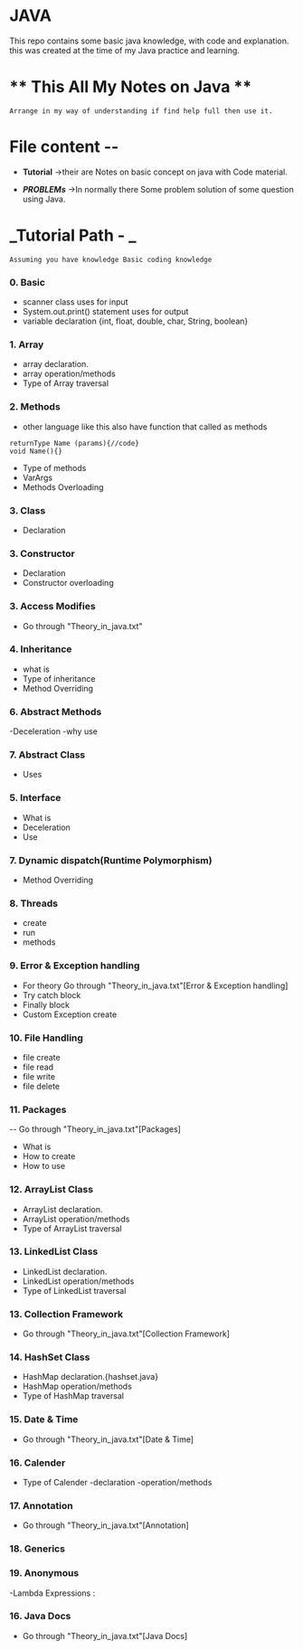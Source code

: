 # JAVA

This repo contains some basic java knowledge, with code and explanation.
this was created at the time of my Java practice and learning.

# ** This All My Notes on Java **

    Arrange in my way of understanding if find help full then use it.

# File content --

- **Tutorial** ->their are Notes on basic concept on java with Code material.

- _**PROBLEMs**_ ->In normally there Some problem solution of some question using Java.

# **_Tutorial Path - _**

    Assuming you have knowledge Basic coding knowledge

### 0. Basic

- scanner class uses for input
- System.out.print() statement uses for output
- variable declaration {int, float, double, char, String, boolean}

### 1. Array

- array declaration.
- array operation/methods
- Type of Array traversal

### 2. Methods

- other language like this also have function that called as methods

```
returnType Name (params){//code}
void Name(){}
```

- Type of methods
- VarArgs
- Methods Overloading

### 3. Class

- Declaration

### 3. Constructor

- Declaration
- Constructor overloading

### 3. Access Modifies

- Go through "Theory_in_java.txt"

### 4. Inheritance

- what is
- Type of inheritance
- Method Overriding

### 6. Abstract Methods

-Deceleration
-why use

### 7. Abstract Class

- Uses

### 5. Interface

- What is
- Deceleration
- Use

### 7. Dynamic dispatch(Runtime Polymorphism)

- Method Overriding

### 8. Threads

- create
- run
- methods

### 9. Error & Exception handling

- For theory Go through "Theory_in_java.txt"[Error & Exception handling]
- Try catch block
- Finally block
- Custom Exception create

### 10. File Handling

- file create
- file read
- file write
- file delete

### 11. Packages

-- Go through "Theory_in_java.txt"[Packages]

- What is
- How to create
- How to use

### 12. ArrayList Class

- ArrayList declaration.
- ArrayList operation/methods
- Type of ArrayList traversal

### 13. LinkedList Class

- LinkedList declaration.
- LinkedList operation/methods
- Type of LinkedList traversal

### 13. Collection Framework

- Go through "Theory_in_java.txt"[Collection Framework]

### 14. HashSet Class

- HashMap declaration.{hashset.java}
- HashMap operation/methods
- Type of HashMap traversal

### 15. Date & Time

- Go through "Theory_in_java.txt"[Date & Time]

### 16. Calender

- Type of Calender
  -declaration
  -operation/methods

### 17. Annotation

- Go through "Theory_in_java.txt"[Annotation]

### 18. Generics

### 19. Anonymous

-Lambda Expressions :

### 16. Java Docs

- Go through "Theory_in_java.txt"[Java Docs]
